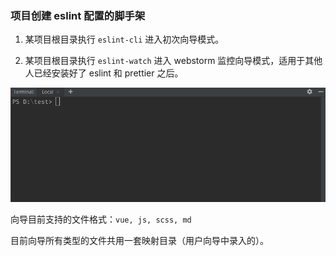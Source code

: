 ### 项目创建 eslint 配置的脚手架

1. 某项目根目录执行 `eslint-cli` 进入初次向导模式。

1. 某项目根目录执行 `eslint-watch` 进入 webstorm 监控向导模式，适用于其他人已经安装好了 eslint 和 prettier 之后。

![demo](assets/demo.gif)

向导目前支持的文件格式：`vue, js, scss, md`

目前向导所有类型的文件共用一套映射目录（用户向导中录入的）。
